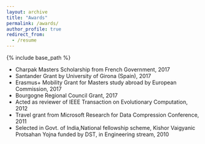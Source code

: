 ```yaml
---
layout: archive
title: "Awards"
permalink: /awards/
author_profile: true
redirect_from:
  - /resume
---
```


{% include base_path %}

* Charpak Masters Scholarship from French Government, 2017
* Santander Grant by University of Girona (Spain), 2017
* Erasmus+ Mobility Grant for Masters study abroad by European Commission, 2017
* Bourgogne Regional Council Grant, 2017
* Acted as reviewer of IEEE Transaction on Evolutionary Computation, 2012
* Travel grant from Microsoft Research for Data Compression Conference, 2011
* Selected in Govt. of India,National fellowship scheme, Kishor Vaigyanic Protsahan Yojna funded by DST, in Engineering stream, 2010
